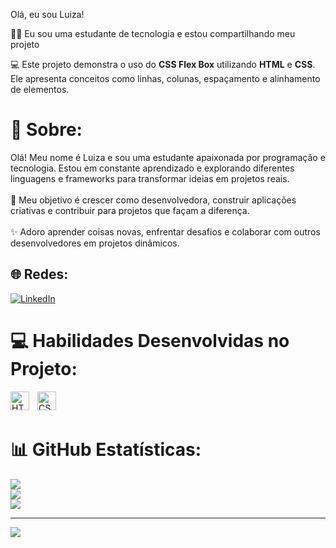 Olá, eu sou Luiza!

👩‍🎓 Eu sou uma estudante de tecnologia e estou compartilhando meu projeto

💻 Este projeto demonstra o uso do **CSS Flex Box** utilizando **HTML** e **CSS**. Ele apresenta conceitos como linhas, colunas, espaçamento e alinhamento de elementos.

# 💫 Sobre:
Olá! Meu nome é Luiza e sou uma estudante apaixonada por programação e tecnologia. Estou em constante aprendizado e explorando diferentes linguagens e frameworks para transformar ideias em projetos reais.<br><br>🚀 Meu objetivo é crescer como desenvolvedora, construir aplicações criativas e contribuir para projetos que façam a diferença.<br><br>✨ Adoro aprender coisas novas, enfrentar desafios e colaborar com outros desenvolvedores em projetos dinâmicos.


## 🌐 Redes:
[![LinkedIn](https://img.shields.io/badge/LinkedIn-%230077B5.svg?logo=linkedin&logoColor=white)](https://linkedin.com/in/luiza-benevides) 

# 💻 Habilidades Desenvolvidas no Projeto:
<img 
    align="left" 
    alt="HTML"
    title="HTML" 
    width="30px" 
    style="padding-right: 10px;" 
    src="https://cdn.jsdelivr.net/gh/devicons/devicon@latest/icons/html5/html5-original.svg" 
/>
<img 
    align="left" 
    alt="CSS" 
    title="CSS"
    width="30px" 
    style="padding-right: 10px;" 
    src="https://cdn.jsdelivr.net/gh/devicons/devicon@latest/icons/css3/css3-original.svg" 
/>
<br/>
<br/>
# 📊 GitHub Estatísticas:
![](https://github-readme-stats.vercel.app/api?username=luiiiq&theme=dark&hide_border=false&include_all_commits=false&count_private=false)<br/>
![](https://nirzak-streak-stats.vercel.app/?user=luiiiq&theme=dark&hide_border=false)<br/>
![](https://github-readme-stats.vercel.app/api/top-langs/?username=luiiiq&theme=dark&hide_border=false&include_all_commits=false&count_private=false&layout=compact)

---
[![](https://visitcount.itsvg.in/api?id=luiiiq&icon=0&color=0)](https://visitcount.itsvg.in)

<!-- Proudly created with GPRM ( https://gprm.itsvg.in ) -->
